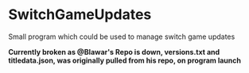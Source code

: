 # SwitchGameUpdates
Small program which could be used to manage switch game updates

**Currently broken as @Blawar's Repo is down, versions.txt and titledata.json, was originally pulled from his repo, on program launch**
